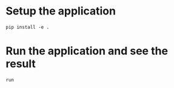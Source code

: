 # Setup the application

```pip install -e .```

# Run the application and see the result

```run```